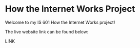 # How the Internet Works Project

Welcome to my IS 601 How the Internet Works project!

The live website link can be found below:

LINK